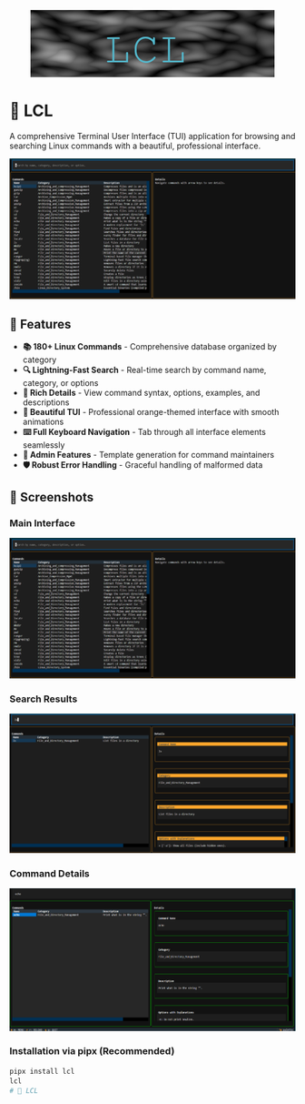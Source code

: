 <p align="center">
  <img src="./media/LCB.png" alt="LCL Banner" />
</p>

# 🐧 LCL

A comprehensive Terminal User Interface (TUI) application for browsing and searching Linux commands with a beautiful, professional interface.

<p align="center">
  <img src="./media/lcl.png" alt="LCL Banner" />
</p>

## 🌟 Features

- **📚 180+ Linux Commands** - Comprehensive database organized by category
- **🔍 Lightning-Fast Search** - Real-time search by command name, category, or options  
- **📖 Rich Details** - View command syntax, options, examples, and descriptions
- **🎨 Beautiful TUI** - Professional orange-themed interface with smooth animations
- **⌨️ Full Keyboard Navigation** - Tab through all interface elements seamlessly
- **👑 Admin Features** - Template generation for command maintainers
- **🛡️ Robust Error Handling** - Graceful handling of malformed data

## 📸 Screenshots

### Main Interface
<p align="center">
  <img src="./media/lcl.png" alt="LCL Banner" />
</p>

### Search Results
<p align="center">
  <img src="./media/LCL2.png" alt="Search Banner" />
</p>

### Command Details
<p align="center">
  <img src="./media/lcl4.png" alt="Details Banner" />
</p>

### Installation via pipx (Recommended)
```bash
pipx install lcl
lcl
# 🐧 LCL

